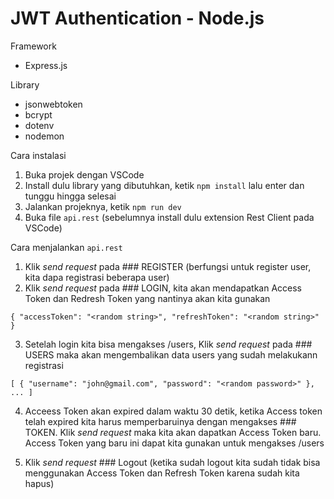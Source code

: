 # JWT Authentication - Node.js

Framework

- Express.js

Library

- jsonwebtoken
- bcrypt
- dotenv
- nodemon

Cara instalasi

1. Buka projek dengan VSCode
2. Install dulu library yang dibutuhkan, ketik `npm install` lalu enter dan tunggu hingga selesai
3. Jalankan projeknya, ketik `npm run dev`
4. Buka file `api.rest` (sebelumnya install dulu extension Rest Client pada VSCode)

Cara menjalankan `api.rest`

1. Klik _send request_ pada ### REGISTER (berfungsi untuk register user, kita dapa registrasi beberapa user)
2. Klik _send request_ pada ### LOGIN, kita akan mendapatkan Access Token dan Redresh Token yang nantinya akan kita gunakan

`{
  "accessToken": "<random string>",
  "refreshToken": "<random string>"
}`

3. Setelah login kita bisa mengakses /users, Klik _send request_ pada ### USERS maka akan mengembalikan data users yang sudah melakukann registrasi

`[
  {
  "username": "john@gmail.com",
  "password": "<random password>"
},
...
]`

4. Acceess Token akan expired dalam waktu 30 detik, ketika Access token telah expired kita harus memperbaruinya dengan mengakses ### TOKEN. Klik _send request_ maka kita akan dapatkan Access Token baru. Access Token yang baru ini dapat kita gunakan untuk mengakses /users

5. Klik _send request_ ### Logout (ketika sudah logout kita sudah tidak bisa menggunakan Access Token dan Refresh Token karena sudah kita hapus)
